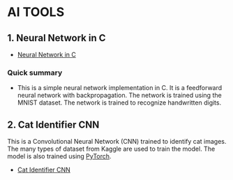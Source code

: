 # AI TOOLS

## 1. Neural Network in C 
- [Neural Network in C](https://github.com/yanlkm/ai_tools/tree/main/nnc)

### Quick summary
- This is a simple neural network implementation in C. It is a feedforward neural network with backpropagation. The network is trained using the MNIST dataset. The network is trained to recognize handwritten digits.

## 2. Cat Identifier CNN
This is a Convolutional Neural Network (CNN) trained to identify cat images. The many types of dataset from Kaggle are used to train the model. The model is also trained using [PyTorch](https://pytorch.org/).
- [Cat Identifier CNN](https://github.com/yanlkm/ai_tools/tree/main/cat-cnn)
